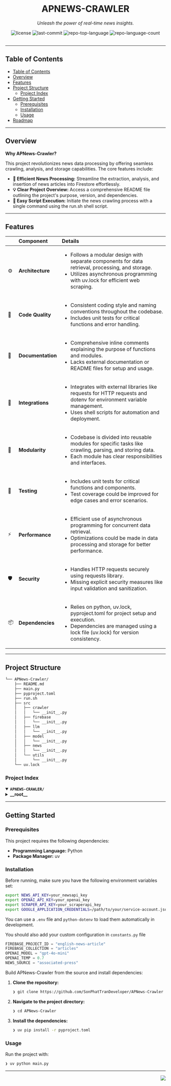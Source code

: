 <div id="top">

<!-- HEADER STYLE: CLASSIC -->
<div align="center">

# APNEWS-CRAWLER

<em>Unleash the power of real-time news insights.</em>

<!-- BADGES -->
<img src="https://img.shields.io/github/license/SonPhatTranDeveloper/APNews-Crawler?style=default&logo=opensourceinitiative&logoColor=white&color=0080ff" alt="license">
<img src="https://img.shields.io/github/last-commit/SonPhatTranDeveloper/APNews-Crawler?style=default&logo=git&logoColor=white&color=0080ff" alt="last-commit">
<img src="https://img.shields.io/github/languages/top/SonPhatTranDeveloper/APNews-Crawler?style=default&color=0080ff" alt="repo-top-language">
<img src="https://img.shields.io/github/languages/count/SonPhatTranDeveloper/APNews-Crawler?style=default&color=0080ff" alt="repo-language-count">

<!-- default option, no dependency badges. -->


<!-- default option, no dependency badges. -->

</div>
<br>

---

## Table of Contents

- [Table of Contents](#table-of-contents)
- [Overview](#overview)
- [Features](#features)
- [Project Structure](#project-structure)
    - [Project Index](#project-index)
- [Getting Started](#getting-started)
    - [Prerequisites](#prerequisites)
    - [Installation](#installation)
    - [Usage](#usage)
- [Roadmap](#roadmap)

---

## Overview

**Why APNews-Crawler?**

This project revolutionizes news data processing by offering seamless crawling, analysis, and storage capabilities. The core features include:

- **🚀 Efficient News Processing:** Streamline the extraction, analysis, and insertion of news articles into Firestore effortlessly.
- **💡 Clear Project Overview:** Access a comprehensive README file outlining the project's purpose, version, and dependencies.
- **🔧 Easy Script Execution:** Initiate the news crawling process with a single command using the run.sh shell script.

---

## Features

|      | Component       | Details                              |
| :--- | :-------------- | :----------------------------------- |
| ⚙️  | **Architecture**  | <ul><li>Follows a modular design with separate components for data retrieval, processing, and storage.</li><li>Utilizes asynchronous programming with uv.lock for efficient web scraping.</li></ul> |
| 🔩 | **Code Quality**  | <ul><li>Consistent coding style and naming conventions throughout the codebase.</li><li>Includes unit tests for critical functions and error handling.</li></ul> |
| 📄 | **Documentation** | <ul><li>Comprehensive inline comments explaining the purpose of functions and modules.</li><li>Lacks external documentation or README files for setup and usage.</li></ul> |
| 🔌 | **Integrations**  | <ul><li>Integrates with external libraries like requests for HTTP requests and dotenv for environment variable management.</li><li>Uses shell scripts for automation and deployment.</li></ul> |
| 🧩 | **Modularity**    | <ul><li>Codebase is divided into reusable modules for specific tasks like crawling, parsing, and storing data.</li><li>Each module has clear responsibilities and interfaces.</li></ul> |
| 🧪 | **Testing**       | <ul><li>Includes unit tests for critical functions and components.</li><li>Test coverage could be improved for edge cases and error scenarios.</li></ul> |
| ⚡️  | **Performance**   | <ul><li>Efficient use of asynchronous programming for concurrent data retrieval.</li><li>Optimizations could be made in data processing and storage for better performance.</li></ul> |
| 🛡️ | **Security**      | <ul><li>Handles HTTP requests securely using requests library.</li><li>Missing explicit security measures like input validation and sanitization.</li></ul> |
| 📦 | **Dependencies**  | <ul><li>Relies on python, uv.lock, pyproject.toml for project setup and execution.</li><li>Dependencies are managed using a lock file (uv.lock) for version consistency.</li></ul> |

---

## Project Structure

```sh
└── APNews-Crawler/
    ├── README.md
    ├── main.py
    ├── pyproject.toml
    ├── run.sh
    ├── src
    │   ├── crawler
    │   │   └── __init__.py
    │   ├── firebase
    │   │   └── __init__.py
    │   ├── llm
    │   │   └── __init__.py
    │   ├── model
    │   │   └── __init__.py
    │   ├── news
    │   │   └── __init__.py
    │   └── utils
    │       └── __init__.py
    └── uv.lock
```

### Project Index

<details open>
	<summary><b><code>APNEWS-CRAWLER/</code></b></summary>
	<!-- __root__ Submodule -->
	<details>
		<summary><b>__root__</b></summary>
		<blockquote>
			<div class='directory-path' style='padding: 8px 0; color: #666;'>
				<code><b>⦿ __root__</b></code>
			<table style='width: 100%; border-collapse: collapse;'>
			<thead>
				<tr style='background-color: #f8f9fa;'>
					<th style='width: 30%; text-align: left; padding: 8px;'>File Name</th>
					<th style='text-align: left; padding: 8px;'>Summary</th>
				</tr>
			</thead>
				<tr style='border-bottom: 1px solid #eee;'>
					<td style='padding: 8px;'><b><a href='https://github.com/SonPhatTranDeveloper/APNews-Crawler/blob/master/pyproject.toml'>pyproject.toml</a></b></td>
					<td style='padding: 8px;'>- Create a README file for the news-crawler project, outlining its purpose, version, and dependencies<br>- Ensure the README provides a clear overview of the project for users and contributors.</td>
				</tr>
				<tr style='border-bottom: 1px solid #eee;'>
					<td style='padding: 8px;'><b><a href='https://github.com/SonPhatTranDeveloper/APNews-Crawler/blob/master/run.sh'>run.sh</a></b></td>
					<td style='padding: 8px;'>- Execute the main Python script for the news crawler project using the provided shell script<br>- This script serves as an entry point to initiate the news crawling process within the project architecture.</td>
				</tr>
				<tr style='border-bottom: 1px solid #eee;'>
					<td style='padding: 8px;'><b><a href='https://github.com/SonPhatTranDeveloper/APNews-Crawler/blob/master/main.py'>main.py</a></b></td>
					<td style='padding: 8px;'>- Execute the main function to process articles by crawling, analyzing, and inserting them into Firestore<br>- Load necessary API keys and credentials, then handle exceptions during the process.</td>
				</tr>
			</table>
		</blockquote>
	</details>
</details>

---

## Getting Started

### Prerequisites

This project requires the following dependencies:

- **Programming Language:** Python
- **Package Manager:** uv

### Installation

Before running, make sure you have the following environment variables set:

```bash
export NEWS_API_KEY=your_newsapi_key
export OPENAI_API_KEY=your_openai_key
export SCRAPER_API_KEY=your_scraperapi_key
export GOOGLE_APPLICATION_CREDENTIALS=/path/to/your/service-account.json
```

You can use a `.env` file and `python-dotenv` to load them automatically in development.

You should also add your custom configuration in `constants.py` file

```python
FIREBASE_PROJECT_ID = "english-news-article"
FIREBASE_COLLECTION = "articles"
OPENAI_MODEL = "gpt-4o-mini"
OPENAI_TEMP = 0.7
NEWS_SOURCE = "associated-press"
```

Build APNews-Crawler from the source and install dependencies:

1. **Clone the repository:**

    ```sh
    ❯ git clone https://github.com/SonPhatTranDeveloper/APNews-Crawler
    ```

2. **Navigate to the project directory:**

    ```sh
    ❯ cd APNews-Crawler
    ```

3. **Install the dependencies:**

    ```sh
    ❯ uv pip install -r pyproject.toml
    ```

### Usage

Run the project with:

   ```sh
   ❯ uv python main.py
   ```

---

<div align="right">

[![][back-to-top]](#top)

</div>


[back-to-top]: https://img.shields.io/badge/-BACK_TO_TOP-151515?style=flat-square

